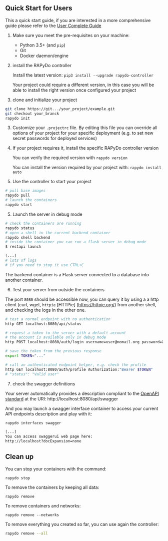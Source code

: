 ## Quick Start for Users

This a quick start guide, if you are interested in a more comprehensive guide please refer to the [User Complete Guide](user_guide.md)

1. Make sure you meet the pre-requisites on your machine:
    * Python 3.5+ (and `pip`) 
    * Git
    * Docker daemon/engine
    
2. install the RAPyDo controller

    Install the latest version: `pip3 install --upgrade rapydo-controller`

    Your project could require a different version, in this case you will be able to install the right version once configured your project

3. clone and initialize your project

```bash
git clone https://git.../your_project/example.git
git checkout your_branck
rapydo init
```

3. Customize your `.projectrc` file. By editing this file you can override all options of your project for your specific deployment (e.g. to set new secret passwords for deployed services)

4. If your project requires it, install the specific RAPyDo controller version

   You can verify the required version with `rapydo version`

   You can install the version required by your project with: `rapydo install auto`

5. Use the controller to start your project

```bash
# pull base images
rapydo pull
# launch the containers
rapydo start
```

5. Launch the server in debug mode

```bash
# check the containers are running
rapydo status
# open a shell in the current backend container
rapydo shell backend
# inside the container you can run a flask server in debug mode
$ restapi launch

[...]
# lots of logs
# if you need to stop it use CTRL+C
```

The backend container is a  Flask server connected to a database into another container.

6. Test your server from outside the containers

The port `8080` should be accessible now, you can query it by using a a http client (curl, wget, `httpie` [HTTPie] (https://httpie.org/) from another shell, and checking the logs in the other one.

```bash
# test a normal endpoint with no authentication
http GET localhost:8080/api/status

# request a token to the server with a default account
# the account is available only in debug mode
http POST localhost:8080/auth/login username=user@nomail.org password=XXX

# save the token from the previous response
export TOKEN="..."

# call an authenticated endpoint helper, e.g. check the profile
http GET localhost:8080/auth/profile Authorization:"Bearer $TOKEN"
# "status": "Valid user"
```

7. check the swagger definitions

Your server automatically provides a description compliant to the [OpenAPI standard]() at the URI:
http://localhost:8080/api/swagger

And you may launch a swagger interface container to access your current API endpoints description and play with it:

```bash
rapydo interfaces swagger

[...]
You can access swaggerui web page here:
http://localhost?docExpansion=none
```



## Clean up

You can stop your containers with the command:

```
rapydo stop
```

To remove the containers by keeping all data:

```
rapydo remove
```

To remove containers and networks:

```
rapydo remove --networks
```

To remove everything you created so far, you can use again the controller:

```bash
rapydo remove --all
```

